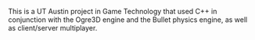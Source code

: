 This is a UT Austin project in Game Technology that used C++ in conjunction with the Ogre3D engine and the Bullet physics engine, as well as client/server multiplayer.

